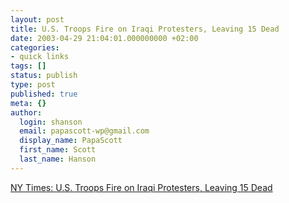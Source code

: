 ```yaml
---
layout: post
title: U.S. Troops Fire on Iraqi Protesters, Leaving 15 Dead
date: 2003-04-29 21:04:01.000000000 +02:00
categories:
- quick links
tags: []
status: publish
type: post
published: true
meta: {}
author:
  login: shanson
  email: papascott-wp@gmail.com
  display_name: PapaScott
  first_name: Scott
  last_name: Hanson
---
```

<p><a title="Top story in German media today" href="http://www.nytimes.com/2003/04/29/international/worldspecial/29CND-IRAQ.html">NY Times: U.S. Troops Fire on Iraqi Protesters, Leaving 15 Dead</a></p>
